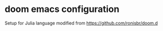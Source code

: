 # doom emacs configuration
Setup for Julia language modified from https://github.com/ronisbr/doom.d

